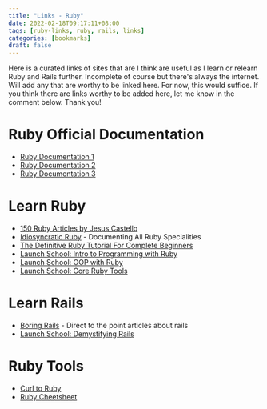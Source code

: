 ```yaml
---
title: "Links - Ruby"
date: 2022-02-18T09:17:11+08:00
tags: [ruby-links, ruby, rails, links]
categories: [bookmarks]
draft: false
---
```


Here is a curated links of sites that are I think are useful as I learn or relearn Ruby and Rails further. Incomplete of course but there's always the internet. Will add any that are worthy to be linked here. For now, this would suffice. If you think there are links worthy to be added here, let me know in the comment below. Thank you!

# Ruby Official Documentation
* [Ruby Documentation 1](https://www.rubydoc.info/stdlib/core/index)
* [Ruby Documentation 2](http://ruby-doc.org/)
* [Ruby Documentation 3](https://devdocs.io/ruby/)

# Learn Ruby
* [150 Ruby Articles by Jesus Castello](https://www.rubyguides.com/ruby-post-index/)
* [Idiosyncratic Ruby](https://idiosyncratic-ruby.com/) - Documenting All Ruby Specialities
* [The Definitive Ruby Tutorial For Complete Beginners](https://www.rubyguides.com/ruby-tutorial/)
* [Launch School: Intro to Programming with Ruby](https://launchschool.com/books/ruby)
* [Launch School: OOP with Ruby](https://launchschool.com/books/oo_ruby)
* [Launch School: Core Ruby Tools](https://launchschool.com/books/core_ruby_tools)

# Learn Rails
* [Boring Rails](https://boringrails.com/) - Direct to the point articles about rails
* [Launch School: Demystifying Rails](https://launchschool.com/books/demystifying_rails)

# Ruby Tools
* [Curl to Ruby](https://jhawthorn.github.io/curl-to-ruby/)
* [Ruby Cheetsheet](https://www.shortcutfoo.com/app/dojos/ruby-dates/cheatsheet)
